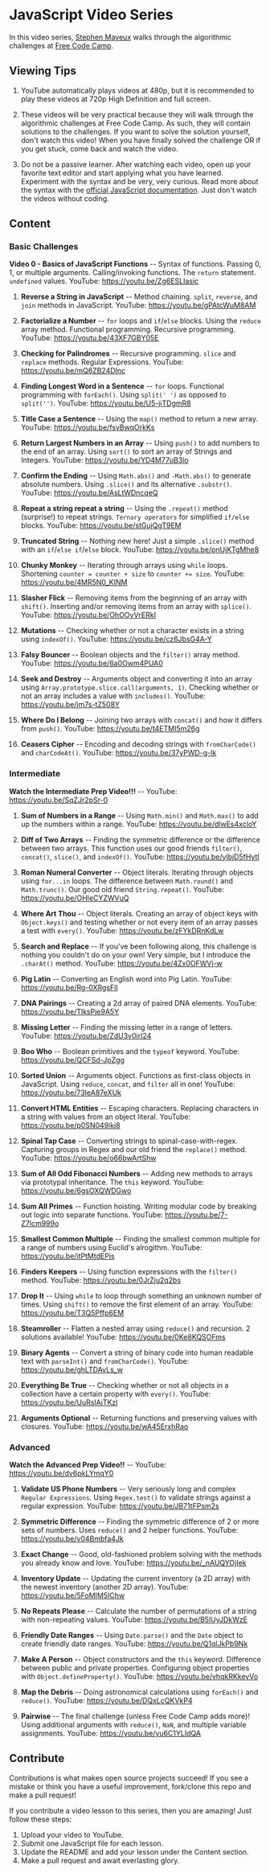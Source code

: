 # JavaScript Video Series
In this video series, [Stephen Mayeux](http://stephenmayeux.com) walks through the algorithmic challenges at [Free Code Camp](http://freecodecamp.com).

## Viewing Tips

1. YouTube automatically plays videos at 480p, but it is recommended to play these videos at 720p High Definition and full screen.

2. These videos will be very practical because they will walk through the algorithmic challenges at Free Code Camp. As such, they will contain solutions to the challenges. If you want to solve the solution yourself, don't watch this video! When you have finally solved the challenge OR if you get stuck, come back and watch the video.

3. Do not be a passive learner. After watching each video, open up your favorite text editor and start applying what you have learned. Experiment with the syntax and be very, very curious. Read more about the syntax with the [official JavaScript documentation](https://developer.mozilla.org/en-US/docs/Web/JavaScript). Just don't watch the videos without coding.

## Content

### Basic Challenges

**Video 0 - Basics of JavaScript Functions** -- Syntax of functions. Passing 0, 1, or multiple arguments. Calling/invoking functions. The `return` statement. `undefined` values. YouTube: https://youtu.be/Zg6ESLIasic

1. **Reverse a String in JavaScript** -- Method chaining. `split`, `reverse`, and `join` methods in JavaScript. YouTube: https://youtu.be/gPAtcWuM8AM

2. **Factorialize a Number** -- `for` loops and `if`/`else` blocks. Using the `reduce` array method. Functional programming. Recursive programming. YouTube: https://youtu.be/43XF7GBY05E

3. **Checking for Palindromes** -- Recursive programming. `slice` and `replace` methods. Regular Expressions. YouTube: https://youtu.be/mQ6ZB24DInc

4. **Finding Longest Word in a Sentence** -- `for` loops. Functional programming with `forEach()`. Using `split(' ')` as opposed to `split('')`. YouTube: https://youtu.be/U5-jiTDgmR8

5. **Title Case a Sentence** -- Using the `map()` method to return a new array. YouTube: https://youtu.be/fsvBwqOrkKs

6. **Return Largest Numbers in an Array** -- Using `push()` to add numbers to the end of an array. Using `sort()` to sort an array of Strings and Integers. YouTube: https://youtu.be/YD4M77uB3lo

7. **Confirm the Ending** -- Using `Math.abs()` and `-Math.abs()` to generate absolute numbers. Using `.slice()` and its alternative `.substr()`. YouTube: https://youtu.be/AsLtWDncqeQ

8. **Repeat a string repeat a string** -- Using the `.repeat()` method (surprise!) to repeat strings. `Ternary operators` for simplified `if/else` blocks. YouTube: https://youtu.be/stGujQgT9EM

9. **Truncated String** -- Nothing new here! Just a simple `.slice()` method with an `if`/`else if`/`else` block. YouTube: https://youtu.be/pnUjKTgMhe8

10. **Chunky Monkey** -- Iterating through arrays using `while` loops. Shortening `counter = counter + size` to `counter += size`. YouTube: https://youtu.be/4MR5N0_KINM

11. **Slasher Flick** -- Removing items from the beginning of an array with `shift()`. Inserting and/or removing items from an array with `splice()`. YouTube: https://youtu.be/OhOOyVrERkI

12. **Mutations** -- Checking whether or not a character exists in a string using `indexOf()`. YouTube:
https://youtu.be/cz6JbsG4A-Y

13. **Falsy Bouncer** -- Boolean objects and the `filter()` array method. YouTube: https://youtu.be/6a0Owm4PUA0

14. **Seek and Destroy** -- Arguments object and converting it into an array using `Array.prototype.slice.call(arguments, 1)`. Checking whether or not an array includes a value with `includes()`. YouTube: https://youtu.be/jm7s-tZ508Y

15. **Where Do I Belong** -- Joining two arrays with `concat()` and how it differs from `push()`. YouTube: https://youtu.be/t4ETMI5m26g

16. **Ceasers Cipher** -- Encoding and decoding strings with `fromCharCode()` and `charCodeAt()`. YouTube: https://youtu.be/37yPWD-g-Ik

### Intermediate

**Watch the Intermediate Prep Video!!!** -- YouTube: https://youtu.be/SqZJr2pSr-0

1. **Sum of Numbers in a Range** -- Using `Math.min()` and `Math.max()` to add up the numbers within a range. YouTube: https://youtu.be/dlwEs4xcloY

2. **Diff of Two Arrays** -- Finding the symmetric difference or the difference between two arrays. This function uses our good friends `filter()`, `concat()`, `slice()`, and `indexOf()`. YouTube: https://youtu.be/ylbjD5fHytI

3. **Roman Numeral Converter** -- Object literals. Iterating through objects using `for...in` loops. The difference between `Math.round()` and `Math.trunc()`. Our good old friend `String.repeat()`. YouTube: https://youtu.be/OHIeCYZWVuQ

4. **Where Art Thou** -- Object literals. Creating an array of object keys with `Object.keys()` and testing whether or not every item of an array passes a test with `every()`. YouTube: https://youtu.be/zFYkDRnKdLw

5. **Search and Replace** -- If you've been following along, this challenge is nothing you couldn't do on your own! Very simple, but I introduce the `.charAt()` method. YouTube: https://youtu.be/4Zx0OFWVj-w

6. **Pig Latin** -- Converting an English word into Pig Latin. YouTube: https://youtu.be/Rg-0XRgsFlI

7. **DNA Pairings** -- Creating a 2d array of paired DNA elements. YouTube: https://youtu.be/TlksPje9A5Y

8. **Missing Letter** -- Finding the missing letter in a range of letters. YouTube: https://youtu.be/ZdU3v0irI24

9. **Boo Who** -- Boolean primitives and the `typeof` keyword. YouTube: https://youtu.be/QCFSd-JpZgg

10. **Sorted Union** -- Arguments object. Functions as first-class objects in JavaScript. Using `reduce`, `concat`, and `filter` all in one! YouTube: https://youtu.be/73IeA87eXUk

11. **Convert HTML Entities** -- Escaping characters. Replacing characters in a string with values from an object literal. YouTube: https://youtu.be/p0SN049ikj8

12. **Spinal Tap Case** -- Converting strings to spinal-case-with-regex. Capturing groups in Regex and our old friend the `replace()` method. YouTube: https://youtu.be/o66bwArtShw

13. **Sum of All Odd Fibonacci Numbers** -- Adding new methods to arrays via prototypal inheritance. The `this` keyword. YouTube: https://youtu.be/6gsOXQWDGwo

14. **Sum All Primes** -- Function hoisting. Writing modular code by breaking out logic into separate functions. YouTube: https://youtu.be/7-Z7lcm999o

15. **Smallest Common Multiple** -- Finding the smallest common multiple for a range of numbers using Euclid's alrogithm. YouTube: https://youtu.be/itPtMtdEPis

16. **Finders Keepers** -- Using function expressions with the `filter()` method. YouTube: https://youtu.be/0JrZju2q2bs

17. **Drop It** -- Using `while` to loop through something an unknown number of times. Using `shift()` to remove the first element of an array. YouTube: https://youtu.be/T3Q5Pffp6EM

18. **Steamroller** -- Flatten a nested array using `reduce()` and recursion. 2 solutions available! YouTube: https://youtu.be/0Ke8KQSOFms

19. **Binary Agents** -- Convert a string of binary code into human readable text with `parseInt()` and `fromCharCode()`. YouTube: https://youtu.be/ghLTDAvLs_w

20. **Everything Be True** -- Checking whether or not all objects in a collection have a certain property with `every()`. YouTube: https://youtu.be/UuRsIAjTKzI

21. **Arguments Optional** -- Returning functions and preserving values with closures. YouTube: https://youtu.be/wA45ErxhRao

### Advanced

**Watch the Advanced Prep Video!!** -- YouTube: https://youtu.be/dv6pkLYmqY0

1. **Validate US Phone Numbers** -- Very seriously long and complex `Regular Expressions`. Using `Regex.test()` to validate strings against a regular expression. YouTube: https://youtu.be/JB71tFPsm2s

2. **Symmetric Difference** -- Finding the symmetric difference of 2 or more sets of numbers. Uses `reduce()` and 2 helper functions. YouTube: https://youtu.be/v04Bmbfa4Jk

3. **Exact Change** -- Good, old-fashioned problem solving with the methods you already know and love. YouTube: https://youtu.be/_nAUQYOjIek

4. **Inventory Update** -- Updating the current inventory (a 2D array) with the newest inventory (another 2D array). YouTube: https://youtu.be/5FoMIM5IChw

5. **No Repeats Please** -- Calculate the number of permutations of a string with non-repeating values. YouTube: https://youtu.be/B5lUyJDkWzE

6. **Friendly Date Ranges** -- Using `Date.parse()` and the `Date` object to create friendly date ranges. YouTube: https://youtu.be/Q1qlJkPb9Nk

7. **Make A Person** -- Object constructors and the `this` keyword. Difference between public and private properties. Configuring object properties with `Object.defineProperty()`. YouTube: https://youtu.be/vhqkRKkeyVo

8. **Map the Debris** -- Doing astronomical calculations using `forEach()` and `reduce()`. YouTube: https://youtu.be/DQxLcQKVkP4

9. **Pairwise** -- The final challenge (unless Free Code Camp adds more)! Using additional arguments with `reduce()`, `NaN`, and multiple variable assignments. YouTube: https://youtu.be/yu6C1YLIdQA

## Contribute

Contributions is what makes open source projects succeed! If you see a mistake or think you have a useful improvement, fork/clone this repo and make a pull request!

If you contribute a video lesson to this series, then you are amazing! Just follow these steps:

1. Upload your video to YouTube.
2. Submit one JavaScript file for each lesson.
3. Update the README and add your lesson under the Content section.
4. Make a pull request and await everlasting glory.
